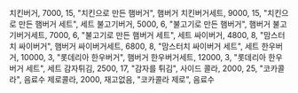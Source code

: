 치킨버거, 7000, 15, "치킨으로 만든 햄버거", 햄버거
치킨버거세트, 9000, 15, "치킨으로 만든 햄버거 세트", 세트
불고기버거, 5000, 6, "불고기로 만든 햄버거", 햄버거
불고기버거세트, 7000, 6, "불고기로 만든 햄버거 세트", 세트
싸이버거, 4800, 8, "맘스터치 싸이버거", 햄버거
싸이버거세트, 6800, 8, "맘스터치 싸이버거 세트", 세트
한우버거, 10000, 3, "롯데리아 한우버거", 햄버거
한우버거세트, 12000, 3, "롯데리아 한우버거 세트", 세트
감자튀김, 2500, 17, "감자를 튀김", 사이드
콜라, 2000, 25, "코카콜라", 음료수
제로콜라, 2000, 재고없음, "코카콜라 제로", 음료수
